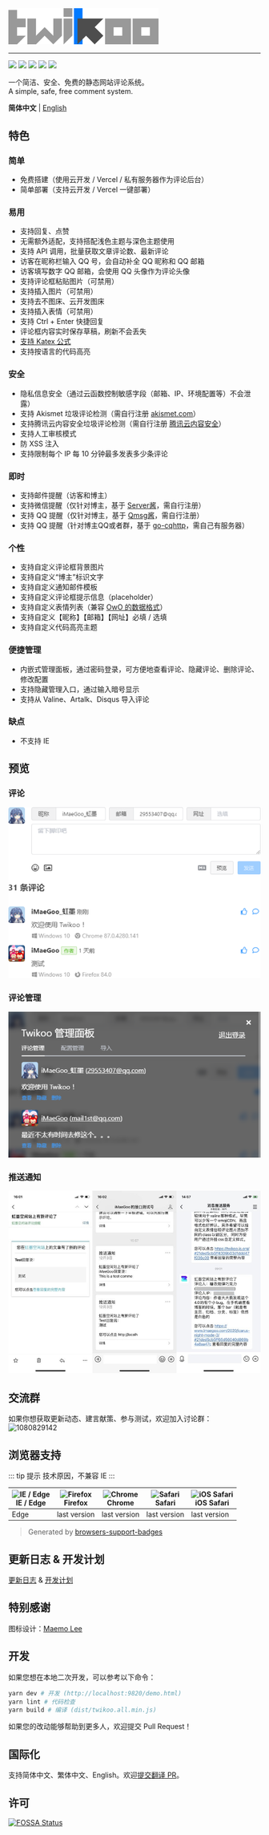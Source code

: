 <img src="./static/logo.png" width="300" alt="Twikoo">

----

[![](https://img.shields.io/npm/v/twikoo)](https://www.npmjs.com/package/twikoo)
[![](https://img.shields.io/bundlephobia/minzip/twikoo)](https://bundlephobia.com/result?p=twikoo)
[![](https://img.shields.io/npm/dt/twikoo)](https://www.npmjs.com/package/twikoo)
[![](https://data.jsdelivr.com/v1/package/npm/twikoo/badge)](https://www.jsdelivr.com/package/npm/twikoo)
[![](https://img.shields.io/npm/l/twikoo)](https://github.com/imaegoo/twikoo/blob/main/LICENSE)

一个简洁、安全、免费的静态网站评论系统。<br>
A simple, safe, free comment system.

**简体中文** | [English](/en/)

## 特色

### 简单

* 免费搭建（使用云开发 / Vercel / 私有服务器作为评论后台）
* 简单部署（支持云开发 / Vercel 一键部署）

### 易用

* 支持回复、点赞
* 无需额外适配，支持搭配浅色主题与深色主题使用
* 支持 API 调用，批量获取文章评论数、最新评论
* 访客在昵称栏输入 QQ 号，会自动补全 QQ 昵称和 QQ 邮箱
* 访客填写数字 QQ 邮箱，会使用 QQ 头像作为评论头像
* 支持评论框粘贴图片（可禁用）
* 支持插入图片（可禁用）
* 支持去不图床、云开发图床
* 支持插入表情（可禁用）
* 支持 Ctrl + Enter 快捷回复
* 评论框内容实时保存草稿，刷新不会丢失
* [支持 Katex 公式](https://twikoo.js.org/faq.html#%E5%A6%82%E4%BD%95%E5%90%AF%E7%94%A8-katex-%E6%94%AF%E6%8C%81)
* 支持按语言的代码高亮

### 安全

* 隐私信息安全（通过云函数控制敏感字段（邮箱、IP、环境配置等）不会泄露）
* 支持 Akismet 垃圾评论检测（需自行注册 [akismet.com](https://akismet.com/)）
* 支持腾讯云内容安全垃圾评论检测（需自行注册 [腾讯云内容安全](https://console.cloud.tencent.com/cms/text/overview)）
* 支持人工审核模式
* 防 XSS 注入
* 支持限制每个 IP 每 10 分钟最多发表多少条评论

### 即时

* 支持邮件提醒（访客和博主）
* 支持微信提醒（仅针对博主，基于 [Server酱](https://sc.ftqq.com/3.version)，需自行注册）
* 支持 QQ 提醒（仅针对博主，基于 [Qmsg酱](https://qmsg.zendee.cn/)，需自行注册）
* 支持 QQ 提醒（针对博主QQ或者群，基于 [go-cqhttp](https://docs.go-cqhttp.org/)，需自己有服务器）


### 个性

* 支持自定义评论框背景图片
* 支持自定义“博主”标识文字
* 支持自定义通知邮件模板
* 支持自定义评论框提示信息（placeholder）
* 支持自定义表情列表（兼容 [OwO 的数据格式](https://cdn.jsdelivr.net/npm/owo@1.0.2/demo/OwO.json)）
* 支持自定义【昵称】【邮箱】【网址】必填 / 选填
* 支持自定义代码高亮主题

### 便捷管理

* 内嵌式管理面板，通过密码登录，可方便地查看评论、隐藏评论、删除评论、修改配置
* 支持隐藏管理入口，通过输入暗号显示
* 支持从 Valine、Artalk、Disqus 导入评论

### 缺点

* 不支持 IE

## 预览

### 评论

![评论](./static/readme-1.png)

### 评论管理

![评论管理](./static/readme-2.png)

### 推送通知

![推送通知](./static/readme-3.jpg)

## 交流群

如果你想获取更新动态、建言献策、参与测试，欢迎加入讨论群：<br>
<img height="300" alt="1080829142" src="https://www.imaegoo.com/gallery/2020/hello-twikoo.png" />

## 浏览器支持

::: tip 提示
技术原因，不兼容 IE
:::

| <img src="https://raw.githubusercontent.com/alrra/browser-logos/master/src/edge/edge_48x48.png" alt="IE / Edge" width="24px" height="24px" /><br/>IE / Edge | <img src="https://raw.githubusercontent.com/alrra/browser-logos/master/src/firefox/firefox_48x48.png" alt="Firefox" width="24px" height="24px" /><br/>Firefox | <img src="https://raw.githubusercontent.com/alrra/browser-logos/master/src/chrome/chrome_48x48.png" alt="Chrome" width="24px" height="24px" /><br/>Chrome | <img src="https://raw.githubusercontent.com/alrra/browser-logos/master/src/safari/safari_48x48.png" alt="Safari" width="24px" height="24px" /><br/>Safari | <img src="https://raw.githubusercontent.com/alrra/browser-logos/master/src/safari-ios/safari-ios_48x48.png" alt="iOS Safari" width="24px" height="24px" /><br/>iOS Safari |
| --------- | --------- | --------- | --------- | --------- |
| Edge| last version| last version| last version| last version

> Generated by [browsers-support-badges](http://godban.github.io/browsers-support-badges/)

## 更新日志 & 开发计划

[更新日志](https://github.com/imaegoo/twikoo/releases) & [开发计划](https://github.com/imaegoo/twikoo/projects/2)

<!-- ## 贡献者 | Contributors -->

## 特别感谢

图标设计：[Maemo Lee](https://www.maemo.cc)

<!-- ## 捐赠 | Donate -->

## 开发

如果您想在本地二次开发，可以参考以下命令：

``` sh
yarn dev # 开发 (http://localhost:9820/demo.html)
yarn lint # 代码检查
yarn build # 编译 (dist/twikoo.all.min.js)
```

如果您的改动能够帮助到更多人，欢迎提交 Pull Request！

## 国际化

支持简体中文、繁体中文、English。欢迎[提交翻译 PR](https://github.com/imaegoo/twikoo/tree/main/src/client/utils/i18n)。

## 许可

[![FOSSA Status](https://app.fossa.com/api/projects/git%2Bgithub.com%2Fimaegoo%2Ftwikoo.svg?type=large)](https://app.fossa.com/projects/git%2Bgithub.com%2Fimaegoo%2Ftwikoo?ref=badge_large)
